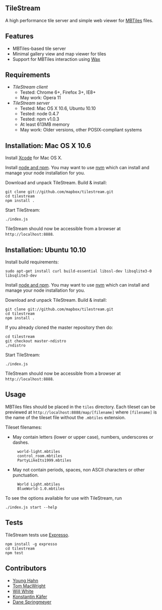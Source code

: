TileStream
----------
A high performance tile server and simple web viewer for [MBTiles][1] files.


Features
--------
- MBTiles-based tile server
- Minimal gallery view and map viewer for tiles
- Support for MBTiles interaction using [Wax][2]


Requirements
------------
- *TileStream client*
  - Tested: Chrome 6+, Firefox 3+, IE8+
  - May work: Opera 11
- *TileStream server*
  - Tested: Mac OS X 10.6, Ubuntu 10.10
  - Tested: node 0.4.7
  - Tested: npm v1.0.3
  - At least 613MB memory
  - May work: Older versions, other POSIX-compliant systems


Installation: Mac OS X 10.6
---------------------------
Install [Xcode][3] for Mac OS X.

Install [node and npm][4]. You may want to use [nvm][5] which can install and
manage your node installation for you.

Download and unpack TileStream. Build & install:

    git clone git://github.com/mapbox/tilestream.git
    cd tilestream
    npm install .

Start TileStream:

    ./index.js

TileStream should now be accessible from a browser at `http://localhost:8888`.


Installation: Ubuntu 10.10
--------------------------
Install build requirements:

    sudo apt-get install curl build-essential libssl-dev libsqlite3-0 libsqlite3-dev

Install [node and npm][4]. You may want to use [nvm][5] which can install and
manage your node installation for you.

Download and unpack TileStream. Build & install:

    git clone git://github.com/mapbox/tilestream.git
    cd tilestream
    npm install .

If you already cloned the master repository then do:

    cd tilestream
    git checkout master-ndistro
    ./ndistro

Start TileStream:

    ./index.js

TileStream should now be accessible from a browser at `http://localhost:8888`.


Usage
-----
MBTiles files should be placed in the `tiles` directory. Each
tileset can be previewed at `http://localhost:8888/map/[filename]` where
`[filename]` is the name of the tileset file without the `.mbtiles` extension.

Tileset filenames:

- May contain letters (lower or upper case), numbers, underscores or dashes.

        world-light.mbtiles
        control_room.mbtiles
        PartyLikeIts1999.mbtiles

- May not contain periods, spaces, non ASCII characters or other punctuation.

        World Light.mbtiles
        BlueWorld-1.0.mbtiles

To see the options available for use with TileStream, run

    ./index.js start --help


Tests
-----
TileStream tests use [Expresso][6].

    npm install -g expresso
    cd tilestream
    npm test


Contributors
------------
- [Young Hahn][7]
- [Tom MacWright][8]
- [Will White][9]
- [Konstantin Käfer][10]
- [Dane Springmeyer][11]


[1]:http://mbtiles.org
[2]:https://github.com/mapbox/wax
[3]:http://developer.apple.com/technologies/tools/xcode.html
[4]:https://github.com/joyent/node/wiki/Installation
[5]:https://github.com/creationix/nvm
[6]:http://visionmedia.github.com/expresso
[7]:https://github.com/yhahn
[8]:https://github.com/tmcw
[9]:https://github.com/willwhite
[10]:https://github.com/kkaefer
[11]:https://github.com/springmeyer

